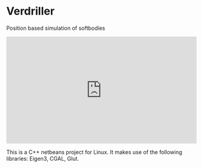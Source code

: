 Verdriller
==========
Position based simulation of softbodies

<iframe src="https://player.vimeo.com/video/103111569" width="500" height="281" frameborder="0" webkitallowfullscreen mozallowfullscreen allowfullscreen></iframe> 

This is a C++ netbeans project for Linux. It makes use of the following libraries: 
Eigen3, CGAL, Glut.

